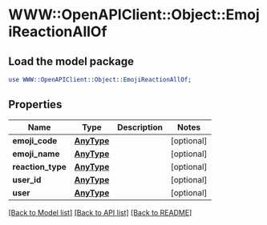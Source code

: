 # WWW::OpenAPIClient::Object::EmojiReactionAllOf

## Load the model package
```perl
use WWW::OpenAPIClient::Object::EmojiReactionAllOf;
```

## Properties
Name | Type | Description | Notes
------------ | ------------- | ------------- | -------------
**emoji_code** | [**AnyType**](.md) |  | [optional] 
**emoji_name** | [**AnyType**](.md) |  | [optional] 
**reaction_type** | [**AnyType**](.md) |  | [optional] 
**user_id** | [**AnyType**](.md) |  | [optional] 
**user** | [**AnyType**](.md) |  | [optional] 

[[Back to Model list]](../README.md#documentation-for-models) [[Back to API list]](../README.md#documentation-for-api-endpoints) [[Back to README]](../README.md)


